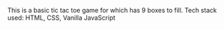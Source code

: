 This is a basic tic tac toe game for which has 9 boxes to fill.
Tech stack used: HTML, CSS, Vanilla JavaScript
